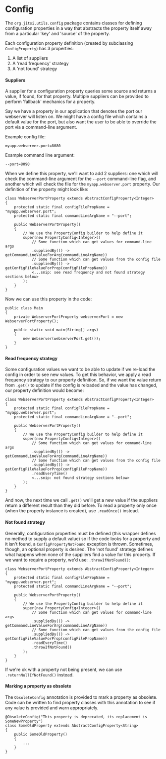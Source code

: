 # Config

The `org.jitsi.utils.config` package contains classes for defining configuration properties in a way that abstracts the property itself away from a particular 'key' and 'source' of the property.

Each configuration property definition (created by subclassing `ConfigProperty`) has 3 properties:
1. A list of suppliers
1. A 'read frequency' strategy
1. A 'not found' strategy

#### Suppliers
A supplier for a configuration property queries some source and returns a value, if found, for that property.  Multiple suppliers can be provided to perform 'fallback' mechanics for a property.

Say we have a property in our application that denotes the port our webserver will listen on.  We might have a config file which contains a default value for the port, but also want the user to be able to override the port via a command-line argument.

Example config file:
```
myapp.webserver.port=8080
```
Example command line argument:
```
--port=8090
```
When we define this property, we'll want to add 2 suppliers: one which will check the command-line argument for the `--port` command-line flag, and another which will check the file for the `myapp.webserver.port` property.  Our definition of the property might look like:

```
class WebserverPortProperty extends AbstractConfigProperty<Integer>
{
    protected static final configFilePropName = "myapp.webserver.port";
    protected static final commandLineArgName = "--port";

    public WebserverPortProperty()
    {
        // We use the PropertyConfig builder to help define it
        super(new PropertyConfig<Integer>()
            // Some function which can get values for command-line args
            .suppliedBy(() -> getCommandLineValueForArg(commandLineArgName))
            // Some function which can get values from the config file
            .suppliedBy(() -> getConfigFileValueForProp(configFilePropName))
            <...snip: see read frequency and not found strategy sections below>
        );
    }
}
```

Now we can use this property in the code:
```
public class Main
{
    private WebserverPortProperty webserverPort = new WebserverPortProperty();

    public static void main(String[] args)
    {
        new Webserver(webserverPort.get());
    }
}
```

#### Read frequency strategy
Some configuration values we want to be able to update if we re-load the config in order to see new values.  To get this behavior, we apply a read frequency strategy to our property definition.  So, if we want the value return from `.get()` to update if the config is reloaded and the value has changed, our property definition would become:

```
class WebserverPortProperty extends AbstractConfigProperty<Integer>
{
    protected static final configFilePropName = "myapp.webserver.port";
    protected static final commandLineArgName = "--port";

    public WebserverPortProperty()
    {
        // We use the PropertyConfig builder to help define it
        super(new PropertyConfig<Integer>()
            // Some function which can get values for command-line args
            .suppliedBy(() -> getCommandLineValueForArg(commandLineArgName))
            // Some function which can get values from the config file
            .suppliedBy(() -> getConfigFileValueForProp(configFilePropName))
            .readEveryTime()
            <...snip: not found strategy sections below>
        );
    }
}
```
And now, the next time we call `.get()` we'll get a new value if the suppliers return a different result than they did before.  To read a property only once (when the property instance is created), use `.readOnce()` instead.

#### Not found strategy
Generally, configuration properties must be defined (this wrapper defines no method to supply a default value) so if the code looks for a property and it isn't found, a `ConfigPropertyNotFound` exception is thrown.  Sometimes, though, an optional property is desired.  The 'not found' strategy defines what happens when none of the suppliers find a value for this property.  If we want to require a property, we'd use: `.throwIfNotFound()`:

```
class WebserverPortProperty extends AbstractConfigProperty<Integer>
{
    protected static final configFilePropName = "myapp.webserver.port";
    protected static final commandLineArgName = "--port";

    public WebserverPortProperty()
    {
        // We use the PropertyConfig builder to help define it
        super(new PropertyConfig<Integer>()
            // Some function which can get values for command-line args
            .suppliedBy(() -> getCommandLineValueForArg(commandLineArgName))
            // Some function which can get values from the config file
            .suppliedBy(() -> getConfigFileValueForProp(configFilePropName))
            .readEveryTime()
            .throwIfNotFound()
        );
    }
}
```
If we're ok with a property not being present, we can use `.returnNullIfNotFound()` instead.

#### Marking a property as obsolete
The `ObsoleteConfig` annotation is provided to mark a property as obsolete.  Code can be written to find property classes with this annotation to see if any value is provided and warn appropriately.

```
@ObsoleteConfig("This property is deprecated, its replacement is SomeNewProperty")
class SomeOldProperty extends AbstractConfigProperty<String>
{
    public SomeOldProperty()
    {
        ...
    }
}
```

